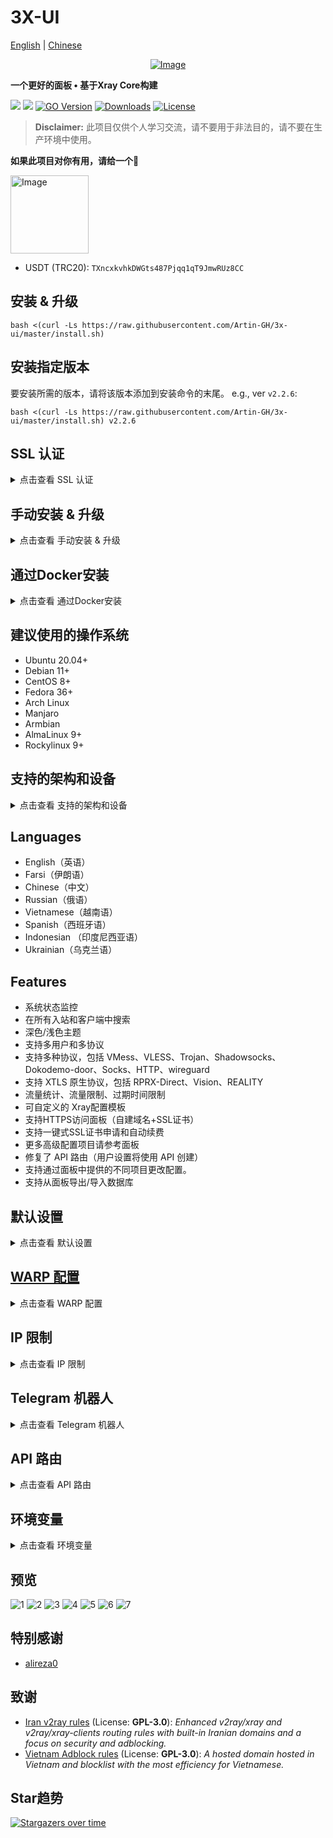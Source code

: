 # 3X-UI

[English](/README.md) | [Chinese](/README.zh.md)

<p align="center"><a href="#"><img src="./media/3X-UI.png" alt="Image"></a></p>

**一个更好的面板 • 基于Xray Core构建**

[![](https://img.shields.io/github/v/release/Artin-GH/3x-ui.svg)](https://github.com/Artin-GH/3x-ui/releases)
[![](https://img.shields.io/github/actions/workflow/status/Artin-GH/3x-ui/release.yml.svg)](#)
[![GO Version](https://img.shields.io/github/go-mod/go-version/Artin-GH/3x-ui.svg)](#)
[![Downloads](https://img.shields.io/github/downloads/Artin-GH/3x-ui/total.svg)](#)
[![License](https://img.shields.io/badge/license-GPL%20V3-blue.svg?longCache=true)](https://www.gnu.org/licenses/gpl-3.0.en.html)

> **Disclaimer:** 此项目仅供个人学习交流，请不要用于非法目的，请不要在生产环境中使用。

**如果此项目对你有用，请给一个**:star2:

<p align="left"><a href="#"><img width="125" src="https://github.com/Artin-GH/3x-ui/assets/115543613/7aa895dd-048a-42e7-989b-afd41a74e2e1" alt="Image"></a></p>

- USDT (TRC20): `TXncxkvhkDWGts487Pjqq1qT9JmwRUz8CC`

## 安装 & 升级

```
bash <(curl -Ls https://raw.githubusercontent.com/Artin-GH/3x-ui/master/install.sh)
```

## 安装指定版本

要安装所需的版本，请将该版本添加到安装命令的末尾。 e.g., ver `v2.2.6`:

```
bash <(curl -Ls https://raw.githubusercontent.com/Artin-GH/3x-ui/master/install.sh) v2.2.6
```

## SSL 认证

<details>
  <summary>点击查看 SSL 认证</summary>

### Cloudflare

管理脚本具有用于 Cloudflare 的内置 SSL 证书应用程序。若要使用此脚本申请证书，需要满足以下条件：

- Cloudflare 邮箱地址
- Cloudflare Global API Key
- 域名已通过 cloudflare 解析到当前服务器

**1:** 在终端中运行`x-ui`， 选择 `Cloudflare SSL Certificate`.


### Certbot
```
apt-get install certbot -y
certbot certonly --standalone --agree-tos --register-unsafely-without-email -d yourdomain.com
certbot renew --dry-run
```

***Tip:*** *管理脚本具有 Certbot 。使用 `x-ui` 命令， 选择 `SSL Certificate Management`.*

</details>

## 手动安装 & 升级

<details>
  <summary>点击查看 手动安装 & 升级</summary>

#### 使用

1. 若要将最新版本的压缩包直接下载到服务器，请运行以下命令：

```sh
ARCH=$(uname -m)
case "${ARCH}" in
  x86_64 | x64 | amd64) XUI_ARCH="amd64" ;;
  i*86 | x86) XUI_ARCH="386" ;;
  armv8* | armv8 | arm64 | aarch64) XUI_ARCH="arm64" ;;
  armv7* | armv7) XUI_ARCH="armv7" ;;
  armv6* | armv6) XUI_ARCH="armv6" ;;
  armv5* | armv5) XUI_ARCH="armv5" ;;
  *) XUI_ARCH="amd64" ;;
esac


wget https://github.com/Artin-GH/3x-ui/releases/latest/download/x-ui-linux-${XUI_ARCH}.tar.gz
```

2. 下载压缩包后，执行以下命令安装或升级 x-ui：

```sh
ARCH=$(uname -m)
case "${ARCH}" in
  x86_64 | x64 | amd64) XUI_ARCH="amd64" ;;
  i*86 | x86) XUI_ARCH="386" ;;
  armv8* | armv8 | arm64 | aarch64) XUI_ARCH="arm64" ;;
  armv7* | armv7) XUI_ARCH="armv7" ;;
  armv6* | armv6) XUI_ARCH="armv6" ;;
  armv5* | armv5) XUI_ARCH="armv5" ;;
  *) XUI_ARCH="amd64" ;;
esac

cd /root/
rm -rf x-ui/ /usr/local/x-ui/ /usr/bin/x-ui
tar zxvf x-ui-linux-${XUI_ARCH}.tar.gz
chmod +x x-ui/x-ui x-ui/bin/xray-linux-* x-ui/x-ui.sh
cp x-ui/x-ui.sh /usr/bin/x-ui
cp -f x-ui/x-ui.service /etc/systemd/system/
mv x-ui/ /usr/local/
systemctl daemon-reload
systemctl enable x-ui
systemctl restart x-ui
```

</details>

## 通过Docker安装

<details>
  <summary>点击查看 通过Docker安装</summary>

#### 使用

1. 安装Docker：

   ```sh
   bash <(curl -sSL https://get.docker.com)
   ```

2. 克隆仓库：

   ```sh
   git clone https://github.com/Artin-GH/3x-ui.git
   cd 3x-ui
   ```

3. 运行服务：

   ```sh
   docker compose up -d
   ```

   或

   ```sh
   docker run -itd \
      -e XRAY_VMESS_AEAD_FORCED=false \
      -v $PWD/db/:/etc/x-ui/ \
      -v $PWD/cert/:/root/cert/ \
      --network=host \
      --restart=unless-stopped \
      --name 3x-ui \
      ghcr.io/Artin-GH/3x-ui:latest
   ```

更新至最新版本

   ```sh
    cd 3x-ui
    docker compose down
    docker compose pull 3x-ui
    docker compose up -d
   ```

从Docker中删除3x-ui 

   ```sh
    docker stop 3x-ui
    docker rm 3x-ui
    cd --
    rm -r 3x-ui
   ```

</details>


## 建议使用的操作系统

- Ubuntu 20.04+
- Debian 11+
- CentOS 8+
- Fedora 36+
- Arch Linux
- Manjaro
- Armbian
- AlmaLinux 9+
- Rockylinux 9+

## 支持的架构和设备
<details>
  <summary>点击查看 支持的架构和设备</summary>

我们的平台提供与各种架构和设备的兼容性，确保在各种计算环境中的灵活性。以下是我们支持的关键架构：

- **amd64**: 这种流行的架构是个人计算机和服务器的标准，可以无缝地适应大多数现代操作系统。

- **x86 / i386**: 这种架构在台式机和笔记本电脑中被广泛采用，得到了众多操作系统和应用程序的广泛支持，包括但不限于 Windows、macOS 和 Linux 系统。

- **armv8 / arm64 / aarch64**: 这种架构专为智能手机和平板电脑等当代移动和嵌入式设备量身定制，以 Raspberry Pi 4、Raspberry Pi 3、Raspberry Pi Zero 2/Zero 2 W、Orange Pi 3 LTS 等设备为例。

- **armv7 / arm / arm32**: 作为较旧的移动和嵌入式设备的架构，它仍然广泛用于Orange Pi Zero LTS、Orange Pi PC Plus、Raspberry Pi 2等设备。

- **armv6 / arm / arm32**: 这种架构面向非常老旧的嵌入式设备，虽然不太普遍，但仍在使用中。Raspberry Pi 1、Raspberry Pi Zero/Zero W 等设备都依赖于这种架构。

- **armv5 / arm / arm32**: 它是一种主要与早期嵌入式系统相关的旧架构，目前不太常见，但仍可能出现在早期 Raspberry Pi 版本和一些旧智能手机等传统设备中。
</details>

## Languages

- English（英语）
- Farsi（伊朗语）
- Chinese（中文）
- Russian（俄语）
- Vietnamese（越南语）
- Spanish（西班牙语）
- Indonesian （印度尼西亚语）
- Ukrainian（乌克兰语）


## Features

- 系统状态监控
- 在所有入站和客户端中搜索
- 深色/浅色主题
- 支持多用户和多协议
- 支持多种协议，包括 VMess、VLESS、Trojan、Shadowsocks、Dokodemo-door、Socks、HTTP、wireguard
- 支持 XTLS 原生协议，包括 RPRX-Direct、Vision、REALITY
- 流量统计、流量限制、过期时间限制
- 可自定义的 Xray配置模板
- 支持HTTPS访问面板（自建域名+SSL证书）
- 支持一键式SSL证书申请和自动续费
- 更多高级配置项目请参考面板
- 修复了 API 路由（用户设置将使用 API 创建）
- 支持通过面板中提供的不同项目更改配置。
- 支持从面板导出/导入数据库


## 默认设置

<details>
  <summary>点击查看 默认设置</summary>

  ### 信息

- **端口：** 2053
- **用户名 & 密码：** 当您跳过设置时，此项会随机生成。
- **数据库路径：**
  - /etc/x-ui/x-ui.db
- **Xray 配置路径：**
  - /usr/local/x-ui/bin/config.json
- **面板链接（无SSL）：**
  - http://ip:2053/panel
  - http://domain:2053/panel
- **面板链接（有SSL）：**
  - https://domain:2053/panel
 
</details>

## [WARP 配置](https://gitlab.com/fscarmen/warp)

<details>
  <summary>点击查看 WARP 配置</summary>

#### 使用

如果要在 v2.1.0 之前使用 WARP 路由，请按照以下步骤操作：

**1.** 在 **SOCKS Proxy Mode** 模式中安装Wrap

   ```sh
   bash <(curl -sSL https://raw.githubusercontent.com/hamid-gh98/x-ui-scripts/main/install_warp_proxy.sh)
   ```

**2.** 如果您已经安装了 warp，您可以使用以下命令卸载：

   ```sh
   warp u
   ```

**3.** 在面板中打开您需要的配置

   配置:

   - Block Ads
   - Route Google + Netflix + Spotify + OpenAI (ChatGPT) to WARP
   - Fix Google 403 error

</details>

## IP 限制

<details>
  <summary>点击查看 IP 限制</summary>

#### 使用

**注意：** 使用 IP 隧道时，IP 限制无法正常工作。

- 适用于最高 `v1.6.1` ：

  - IP 限制 已被集成在面板中。

- 适用于 `v1.7.0` 以及更新的版本：

  - 要使 IP 限制正常工作，您需要按照以下步骤安装 fail2ban 及其所需的文件：

    1. 使用面板内置的 `x-ui` 指令
    2. 选择 `IP Limit Management`.
    3. 根据您的需要选择合适的选项。
   
  - 确保您的 Xray 配置上有 ./access.log 。在 v2.1.3 之后，我们有一个选项。
  
  ```sh
    "log": {
      "access": "./access.log",
      "dnsLog": false,
      "loglevel": "warning"
    },
  ```

</details>

## Telegram 机器人

<details>
  <summary>点击查看 Telegram 机器人</summary>

#### 使用

Web 面板通过 Telegram Bot 支持每日流量、面板登录、数据库备份、系统状态、客户端信息等通知和功能。要使用机器人，您需要在面板中设置机器人相关参数，包括：

- 电报令牌
- 管理员聊天 ID
- 通知时间（cron 语法）
- 到期日期通知
- 流量上限通知
- 数据库备份
- CPU 负载通知


**参考：**

- `30 \* \* \* \* \*` - 在每个点的 30 秒处通知
- `0 \*/10 \* \* \* \*` - 每 10 分钟的第一秒通知
- `@hourly` - 每小时通知
- `@daily` - 每天通知 (00:00)
- `@weekly` - 每周通知
- `@every 8h` - 每8小时通知

### Telegram Bot 功能

- 定期报告
- 登录通知
- CPU 阈值通知
- 提前报告的过期时间和流量阈值
- 如果将客户的电报用户名添加到用户的配置中，则支持客户端报告菜单
- 支持使用UUID（VMESS/VLESS）或密码（TROJAN）搜索报文流量报告 - 匿名
- 基于菜单的机器人
- 通过电子邮件搜索客户端（仅限管理员）
- 检查所有入库
- 检查服务器状态
- 检查耗尽的用户
- 根据请求和定期报告接收备份
- 多语言机器人

### 注册 Telegram bot

- 与 [Botfather](https://t.me/BotFather) 对话：
    ![Botfather](./media/botfather.png)
  
- 使用 /newbot 创建新机器人：你需要提供机器人名称以及用户名，注意名称中末尾要包含“bot”
    ![创建机器人](./media/newbot.png)

- 启动您刚刚创建的机器人。可以在此处找到机器人的链接。
    ![令牌](./media/token.png)

- 输入您的面板并配置 Telegram 机器人设置，如下所示：
    ![面板设置](./media/panel-bot-config.png)

在输入字段编号 3 中输入机器人令牌。
在输入字段编号 4 中输入用户 ID。具有此 id 的 Telegram 帐户将是机器人管理员。 （您可以输入多个，只需将它们用“ ，”分开即可）

- 如何获取TG ID? 使用 [bot](https://t.me/useridinfobot)， 启动机器人，它会给你 Telegram 用户 ID。
![用户 ID](./media/user-id.png)

</details>

## API 路由

<details>
  <summary>点击查看 API 路由</summary>

#### 使用

- `/login` 使用 `POST` 用户名称 & 密码： `{username: '', password: ''}` 登录
- `/panel/api/inbounds` 以下操作的基础：

| 方法   |  路径                               | 操作                                        |
| :----: | ---------------------------------- | ------------------------------------------- |
| `GET`  | `"/list"`                          | 获取所有入站                                 |
| `GET`  | `"/get/:id"`                       | 获取所有入站以及inbound.id                   |
| `GET`  | `"/getClientTraffics/:email"`      | 通过电子邮件获取客户端流量                    |
| `GET`  | `"/createbackup"`                  | Telegram 机器人向管理员发送备份               |
| `POST` | `"/add"`                           | 添加入站                                    |
| `POST` | `"/del/:id"`                       | 删除入站                                    |
| `POST` | `"/update/:id"`                    | 更新入站                                    |
| `POST` | `"/clientIps/:email"`              | 客户端 IP 地址                              | 
| `POST` | `"/clearClientIps/:email"`         | 清除客户端 IP 地址                           |
| `POST` | `"/addClient"`                     | 将客户端添加到入站                           |
| `POST` | `"/:id/delClient/:clientId"`       | 通过 clientId\* 删除客户端                   |
| `POST` | `"/updateClient/:clientId"`        | 通过 clientId\* 更新客户端                   |
| `POST` | `"/:id/resetClientTraffic/:email"` | 重置客户端的流量                             |
| `POST` | `"/resetAllTraffics"`              | 重置所有入站的流量                           |
| `POST` | `"/resetAllClientTraffics/:id"`    | 重置入站中所有客户端的流量                    |
| `POST` | `"/delDepletedClients/:id"`        | 删除入站耗尽的客户端 （-1： all）             |
| `POST` | `"/onlines"`                       | 获取在线用户 （ 电子邮件列表 ）               |

\*- `clientId` 项应该使用下列数据

- `client.id`  VMESS and VLESS
- `client.password`  TROJAN
- `client.email`  Shadowsocks


- [API 文档](https://documenter.getpostman.com/view/16802678/2s9YkgD5jm)
- [<img src="https://run.pstmn.io/button.svg" alt="Run In Postman" style="width: 128px; height: 32px;">](https://app.getpostman.com/run-collection/16802678-1a4c9270-ac77-40ed-959a-7aa56dc4a415?action=collection%2Ffork&source=rip_markdown&collection-url=entityId%3D16802678-1a4c9270-ac77-40ed-959a-7aa56dc4a415%26entityType%3Dcollection%26workspaceId%3D2cd38c01-c851-4a15-a972-f181c23359d9)
</details>

## 环境变量

<details>
  <summary>点击查看 环境变量</summary>

#### Usage

| 变量            |                      Type                      | 默认          |
| -------------- | :--------------------------------------------: | :------------ |
| XUI_LOG_LEVEL  | `"debug"` \| `"info"` \| `"warn"` \| `"error"` | `"info"`      |
| XUI_DEBUG      |                   `boolean`                    | `false`       |
| XUI_BIN_FOLDER |                    `string`                    | `"bin"`       |
| XUI_DB_FOLDER  |                    `string`                    | `"/etc/x-ui"` |
| XUI_LOG_FOLDER |                    `string`                    | `"/var/log"`  |

例子：

```sh
XUI_BIN_FOLDER="bin" XUI_DB_FOLDER="/etc/x-ui" go build main.go
```

</details>

## 预览

![1](./media/1.png)
![2](./media/2.png)
![3](./media/3.png)
![4](./media/4.png)
![5](./media/5.png)
![6](./media/6.png)
![7](./media/7.png)

## 特别感谢

- [alireza0](https://github.com/alireza0/)

## 致谢

- [Iran v2ray rules](https://github.com/chocolate4u/Iran-v2ray-rules) (License: **GPL-3.0**): _Enhanced v2ray/xray and v2ray/xray-clients routing rules with built-in Iranian domains and a focus on security and adblocking._
- [Vietnam Adblock rules](https://github.com/vuong2023/vn-v2ray-rules) (License: **GPL-3.0**): _A hosted domain hosted in Vietnam and blocklist with the most efficiency for Vietnamese._

## Star趋势

[![Stargazers over time](https://starchart.cc/Artin-GH/3x-ui.svg)](https://starchart.cc/Artin-GH/3x-ui)

